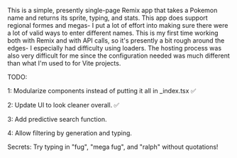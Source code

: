 This is a simple, presently single-page Remix app that takes a Pokemon name and returns its sprite, typing, and stats. This app does support regional formes and megas- I put a lot of effort into making sure there were a lot of valid ways to enter different names. This is my first time working both with Remix and with API calls, so it's presently a bit rough around the edges- I especially had difficulty using loaders. The hosting process was also very difficult for me since the configuration needed was much different than what I'm used to for Vite projects. 

TODO: 

1: Modularize components instead of putting it all in _index.tsx ✅

2: Update UI to look cleaner overall. ✅

3: Add predictive search function.

4: Allow filtering by generation and typing.

Secrets: Try typing in "fug", "mega fug", and "ralph" without quotations!
